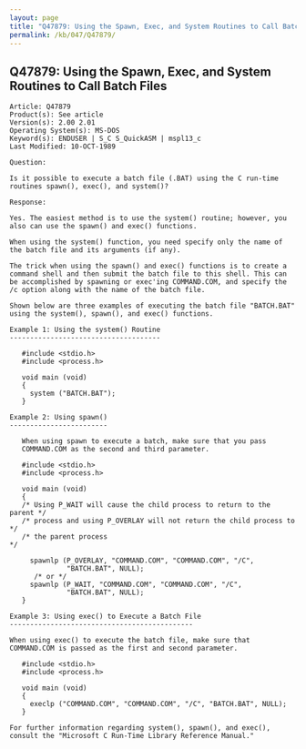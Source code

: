 ```yaml
---
layout: page
title: "Q47879: Using the Spawn, Exec, and System Routines to Call Batch Files"
permalink: /kb/047/Q47879/
---
```


## Q47879: Using the Spawn, Exec, and System Routines to Call Batch Files

	Article: Q47879
	Product(s): See article
	Version(s): 2.00 2.01
	Operating System(s): MS-DOS
	Keyword(s): ENDUSER | S_C S_QuickASM | mspl13_c
	Last Modified: 10-OCT-1989
	
	Question:
	
	Is it possible to execute a batch file (.BAT) using the C run-time
	routines spawn(), exec(), and system()?
	
	Response:
	
	Yes. The easiest method is to use the system() routine; however, you
	also can use the spawn() and exec() functions.
	
	When using the system() function, you need specify only the name of
	the batch file and its arguments (if any).
	
	The trick when using the spawn() and exec() functions is to create a
	command shell and then submit the batch file to this shell. This can
	be accomplished by spawning or exec'ing COMMAND.COM, and specify the
	/c option along with the name of the batch file.
	
	Shown below are three examples of executing the batch file "BATCH.BAT"
	using the system(), spawn(), and exec() functions.
	
	Example 1: Using the system() Routine
	-------------------------------------
	
	   #include <stdio.h>
	   #include <process.h>
	
	   void main (void)
	   {
	     system ("BATCH.BAT");
	   }
	
	Example 2: Using spawn()
	------------------------
	
	   When using spawn to execute a batch, make sure that you pass
	   COMMAND.COM as the second and third parameter.
	
	   #include <stdio.h>
	   #include <process.h>
	
	   void main (void)
	   {
	   /* Using P_WAIT will cause the child process to return to the parent */
	   /* process and using P_OVERLAY will not return the child process to  */
	   /* the parent process                                                */
	
	     spawnlp (P_OVERLAY, "COMMAND.COM", "COMMAND.COM", "/C",
	              "BATCH.BAT", NULL);
	      /* or */
	     spawnlp (P_WAIT, "COMMAND.COM", "COMMAND.COM", "/C",
	              "BATCH.BAT", NULL);
	   }
	
	Example 3: Using exec() to Execute a Batch File
	---------------------------------------------
	
	When using exec() to execute the batch file, make sure that
	COMMAND.COM is passed as the first and second parameter.
	
	   #include <stdio.h>
	   #include <process.h>
	
	   void main (void)
	   {
	     execlp ("COMMAND.COM", "COMMAND.COM", "/C", "BATCH.BAT", NULL);
	   }
	
	For further information regarding system(), spawn(), and exec(),
	consult the "Microsoft C Run-Time Library Reference Manual."
